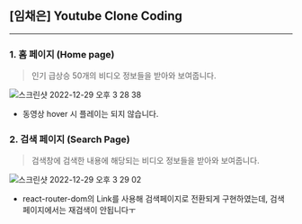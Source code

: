 ## [임채은] Youtube Clone Coding

---

### 1. 홈 페이지 (Home page)

> 인기 급상승 50개의 비디오 정보들을 받아와 보여줍니다.
> 

![스크린샷 2022-12-29 오후 3 28 38](https://user-images.githubusercontent.com/76549753/209913330-486592e7-2a2f-4d61-9e06-9fc56d0b5001.png)


- 동영상 hover 시 플레이는 되지 않습니다.

### 2. 검색 페이지 (Search Page)

> 검색창에 검색한 내용에 해당되는 비디오 정보들을 받아와 보여줍니다.
> 

![스크린샷 2022-12-29 오후 3 29 02](https://user-images.githubusercontent.com/76549753/209913361-24dd08d3-c8b1-437f-9761-e6e4b2de6d88.png)


- react-router-dom의 Link를 사용해 검색페이지로 전환되게 구현하였는데, 검색 페이지에서는 재검색이 안됩니다ㅜ
